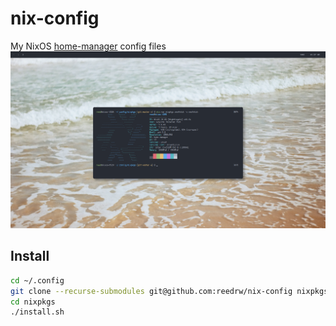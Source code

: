 # nix-config
My NixOS [home-manager](https://github.com/rycee/home-manager) config files
![screenshot](screenshot.png)

## Install

```sh
cd ~/.config
git clone --recurse-submodules git@github.com:reedrw/nix-config nixpkgs
cd nixpkgs
./install.sh
```
